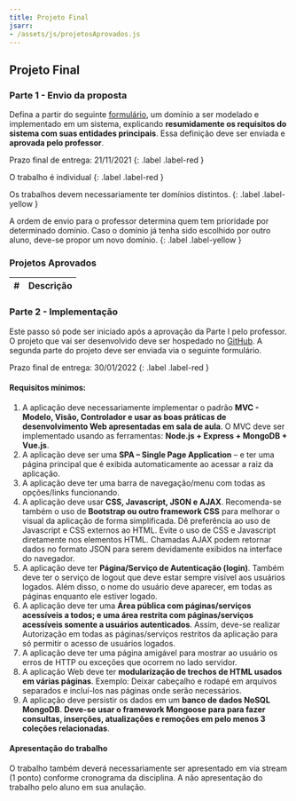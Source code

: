 ```yaml
---
title: Projeto Final
jsarr:
- /assets/js/projetosAprovados.js
---
```


## Projeto Final


### Parte 1 - Envio da proposta

Defina a partir do seguinte <a href="https://forms.gle/92r4cKs6CKDWeuAF9" target="_blank">formulário</a>, um domínio a ser modelado e implementado em um sistema, 
explicando **resumidamente os requisitos do sistema com suas entidades principais**. 
Essa definição deve ser enviada e **aprovada pelo professor**. 

Prazo final de entrega: 21/11/2021
{: .label .label-red }

O trabalho é individual
{: .label .label-red }

Os trabalhos devem necessariamente ter domínios distintos. 
{: .label .label-yellow }

A ordem de envio para o professor determina quem tem prioridade por determinado domínio. Caso o domínio já tenha sido escolhido por outro aluno, deve-se propor um novo domínio.
{: .label .label-yellow }

### Projetos Aprovados


<table class="table table-striped caption-bottom" id="aprovados">
  <thead>
    <tr>
        <th>#</th>
        <th>Descrição</th>
    </tr>
  </thead>
  <tbody>
  </tbody>
</table>


<ul id="aprovados">
</ul>


### Parte 2 - Implementação

Este passo só pode ser iniciado após a aprovação da Parte I pelo professor. O projeto que vai ser desenvolvido deve ser hospedado no <a href="http://www.github.com" target="_blank">GitHub</a>.
A segunda parte do projeto deve ser enviada via o seguinte formulário.

Prazo final de entrega: 30/01/2022
{: .label .label-red }


#### Requisitos mínimos:

  1. A aplicação deve necessariamente implementar o padrão **MVC - Modelo, Visão, Controlador e usar as boas práticas de desenvolvimento Web apresentadas em sala de aula**. O MVC deve ser implementado usando as ferramentas: **Node.js + Express + MongoDB + Vue.js**.
  2. A aplicação deve ser uma **SPA – Single Page Application** – e ter uma página principal que é exibida automaticamente ao acessar a raiz da aplicação.
  3. A aplicação deve ter uma barra de navegação/menu com todas as opções/links funcionando.
  4. A aplicação deve usar **CSS, Javascript, JSON e AJAX**. Recomenda-se também o uso de **Bootstrap ou outro framework CSS** para melhorar o visual da aplicação de forma simplificada. Dê preferência ao uso de Javascript e CSS externos ao HTML. Evite o uso de CSS e Javascript diretamente nos elementos HTML. Chamadas AJAX podem retornar dados no formato JSON para serem devidamente exibidos na interface do navegador.
  5. A aplicação deve ter **Página/Serviço de Autenticação (login)**. Também deve ter o serviço de logout que deve estar sempre visível aos usuários logados. Além disso, o nome do usuário deve aparecer, em todas as páginas enquanto ele estiver logado.
  6. A aplicação deve ter uma **Área pública com páginas/serviços acessíveis a todos; e uma área restrita com páginas/serviços acessíveis somente a usuários autenticados**. Assim, deve-se realizar Autorização em todas as páginas/serviços restritos da aplicação para só permitir o acesso de usuários logados.
  7. A aplicação deve ter uma página amigável para mostrar ao usuário os erros de HTTP ou exceções que ocorrem no lado servidor.
  8. A aplicação Web deve ter **modularização de trechos de HTML usados em várias páginas**. Exemplo: Deixar cabeçalho e rodapé em arquivos separados e incluí-los nas páginas onde serão necessários.
  9. A aplicação deve persistir os dados em um **banco de dados NoSQL MongoDB**. **Deve-se usar o framework Mongoose para para fazer consultas, inserções, atualizações e remoções em pelo menos 3 coleções relacionadas**.

#### Apresentação do trabalho
O trabalho também deverá necessariamente ser apresentado em via stream (1 ponto) conforme cronograma da disciplina. A não apresentação do trabalho pelo aluno em sua anulação.
